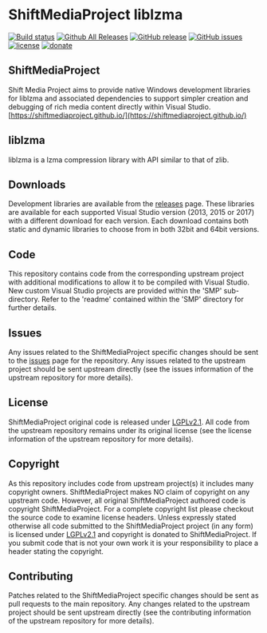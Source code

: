 ShiftMediaProject liblzma
=============
[![Build status](https://ci.appveyor.com/api/projects/status/8ctsseveeim9fhvy?svg=true)](https://ci.appveyor.com/project/Sibras/liblzma)
[![Github All Releases](https://img.shields.io/github/downloads/ShiftMediaProject/liblzma/total.svg)](https://github.com/ShiftMediaProject/liblzma/releases)
[![GitHub release](https://img.shields.io/github/release/ShiftMediaProject/liblzma.svg)](https://github.com/ShiftMediaProject/liblzma/releases/latest)
[![GitHub issues](https://img.shields.io/github/issues/ShiftMediaProject/liblzma.svg)](https://github.com/ShiftMediaProject/liblzma/issues)
[![license](https://img.shields.io/github/license/ShiftMediaProject/liblzma.svg)](https://github.com/ShiftMediaProject/liblzma)
[![donate](https://img.shields.io/badge/donate-link-brightgreen.svg)](https://shiftmediaproject.github.io/8-donate/)
## ShiftMediaProject

Shift Media Project aims to provide native Windows development libraries for liblzma and associated dependencies to support simpler creation and debugging of rich media content directly within Visual Studio. [https://shiftmediaproject.github.io/](https://shiftmediaproject.github.io/)

## liblzma

liblzma is a lzma compression library with API similar to that of zlib.

## Downloads

Development libraries are available from the [releases](https://github.com/ShiftMediaProject/liblzma/releases) page. These libraries are available for each supported Visual Studio version (2013, 2015 or 2017) with a different download for each version. Each download contains both static and dynamic libraries to choose from in both 32bit and 64bit versions.

## Code

This repository contains code from the corresponding upstream project with additional modifications to allow it to be compiled with Visual Studio. New custom Visual Studio projects are provided within the 'SMP' sub-directory. Refer to the 'readme' contained within the 'SMP' directory for further details.

## Issues

Any issues related to the ShiftMediaProject specific changes should be sent to the [issues](https://github.com/ShiftMediaProject/liblzma/issues) page for the repository. Any issues related to the upstream project should be sent upstream directly (see the issues information of the upstream repository for more details).

## License

ShiftMediaProject original code is released under [LGPLv2.1](https://www.gnu.org/licenses/lgpl-2.1.html). All code from the upstream repository remains under its original license (see the license information of the upstream repository for more details).

## Copyright

As this repository includes code from upstream project(s) it includes many copyright owners. ShiftMediaProject makes NO claim of copyright on any upstream code. However, all original ShiftMediaProject authored code is copyright ShiftMediaProject. For a complete copyright list please checkout the source code to examine license headers. Unless expressly stated otherwise all code submitted to the ShiftMediaProject project (in any form) is licensed under [LGPLv2.1](https://www.gnu.org/licenses/lgpl-2.1.html) and copyright is donated to ShiftMediaProject. If you submit code that is not your own work it is your responsibility to place a header stating the copyright.

## Contributing

Patches related to the ShiftMediaProject specific changes should be sent as pull requests to the main repository. Any changes related to the upstream project should be sent upstream directly (see the contributing information of the upstream repository for more details).
